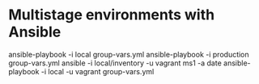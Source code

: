 Multistage environments with Ansible
====================================

ansible-playbook -i local group-vars.yml
ansible-playbook -i production group-vars.yml
ansible -i local/inventory -u vagrant ms1 -a date
ansible-playbook -i local -u vagrant group-vars.yml
